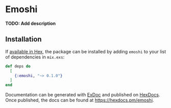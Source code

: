 # Emoshi

**TODO: Add description**

## Installation

If [available in Hex](https://hex.pm/docs/publish), the package can be installed
by adding `emoshi` to your list of dependencies in `mix.exs`:

```elixir
def deps do
  [
    {:emoshi, "~> 0.1.0"}
  ]
end
```

Documentation can be generated with [ExDoc](https://github.com/elixir-lang/ex_doc)
and published on [HexDocs](https://hexdocs.pm). Once published, the docs can
be found at <https://hexdocs.pm/emoshi>.

